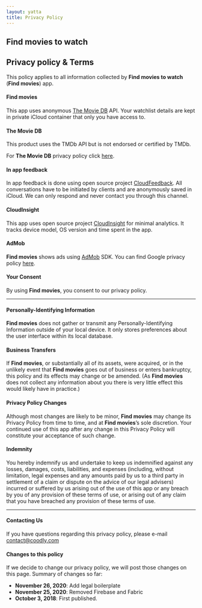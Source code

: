 ```yaml
---
layout: yatta
title: Privacy Policy
---
```

## Find movies to watch

## Privacy policy & Terms

This policy applies to all information collected by **Find movies to watch** (**Find movies**) app.

#### **Find movies**
This app uses anonymous [The Movie DB][5] API. Your watchlist details are kept in private iCloud container that only you have access to.

#### **The Movie DB**
This product uses the TMDb API but is not endorsed or certified by TMDb.

For **The Movie DB** privacy policy click [here][2].

#### **In app feedback**
In app feedback is done using open source project [CloudFeedback][4]. All conversations have to be initiated by clients and are anonymously saved in iCloud. We can only respond and never contact you through this channel.

#### **CloudInsight**
This app uses open source project [CloudInsight][9] for minimal analytics. It tracks device model, OS version and time spent in the app.

#### **AdMob**
**Find movies** shows ads using [AdMob][6] SDK. You can find Google privacy policy [here][7].

#### **Your Consent**
By using **Find movies**, you consent to our privacy policy.

---
#### Personally-Identifying Information

**Find movies** does not gather or transmit any Personally-Identifying Information outside of your local device. It only stores preferences about the user interface within its local database.

#### Business Transfers

If **Find movies**, or substantially all of its assets, were acquired, or in the unlikely event that **Find movies** goes out of business or enters bankruptcy, this policy and its effects may change or be amended. (As **Find movies** does not collect any information about you there is very little effect this would likely have in practice.)

#### Privacy Policy Changes

Although most changes are likely to be minor, **Find movies** may change its Privacy Policy from time to time, and at **Find movies**’s sole discretion. Your continued use of this app after any change in this Privacy Policy will constitute your acceptance of such change.

#### Indemnity

You hereby indemnify us and undertake to keep us indemnified against any losses, damages, costs, liabilities, and expenses (including, without limitation, legal expenses and any amounts paid by us to a third party in settlement of a claim or dispute on the advice of our legal advisers) incurred or suffered by us arising out of the use of this app or any breach by you of any provision of these terms of use, or arising out of any claim that you have breached any provision of these terms of use.
___

#### **Contacting Us**
If you have questions regarding this privacy policy, please e-mail [contact@coodly.com][1]

#### **Changes to this policy**
If we decide to change our privacy policy, we will post those changes on this page. Summary of changes so far:

* **November 26, 2020**: Add legal boilerplate
* **November 25, 2020**: Removed Firebase and Fabric
* **October 3, 2018**: First published.

[1]: mailto:contact@coodly.com
[2]: https://www.themoviedb.org/privacy-policy
[3]: https://fabric.io
[4]: https://github.com/coodly/CloudFeedback
[5]: https://www.themoviedb.org
[6]: https://admob.google.com/home/
[7]: https://policies.google.com/privacy
[8]: https://firebase.google.com
[9]: https://github.com/coodly/CloudInsight